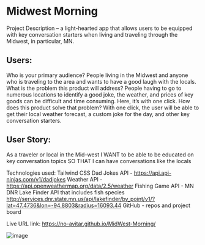 # Midwest Morning
Project Description – a light-hearted app that allows users to be equipped with key conversation starters when living and traveling through the Midwest, in particular, MN.

## Users:
Who is your primary audience?  People living in the Midwest and anyone who is traveling to the area and wants to have a good laugh with the locals.
What is the problem this product will address?  People having to go to numerous locations to identify a good joke, the weather, and prices of key goods can be difficult and time consuming.  Here, it’s with one click.
How does this product solve that problem?  With one click, the user will be able to get their local weather forecast, a custom joke for the day, and other key conversation starters.

## User Story:
As a traveler or local in the Mid-west
I WANT to be able to be educated on key conversation topics
SO THAT I can have conversations like the locals

Technologies used:
Tailwind CSS
Dad Jokes API - https://api.api-ninjas.com/v1/dadjokes 
Weather API - https://api.openweathermap.org/data/2.5/weather 
Fishing Game API - MN DNR Lake Finder API that includes fish species
http://services.dnr.state.mn.us/api/lakefinder/by_point/v1/?lat=47.4736&lon=-94.8803&radius=16093.44
GitHub - repos and project board

Live URL link:
https://no-avitar.github.io/MidWest-Morning/

![image](https://github.com/No-Avitar/MidWest-Morning/assets/153305062/bdcfbd64-5677-491a-8c0f-9ccaf42b37ff)

